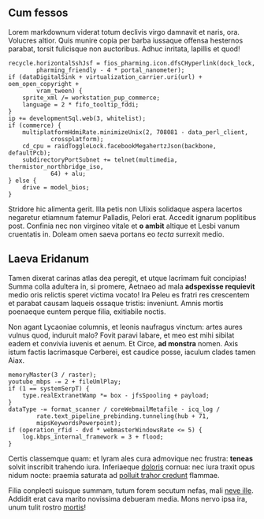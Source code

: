 ## Cum fessos

Lorem markdownum viderat totum declivis virgo damnavit et naris, ora. Volucres
altior. Quis munire copia per barba iussaque offensa hesternos parabat, torsit
fulicisque non auctoribus. Adhuc inritata, lapillis et quod!

    recycle.horizontalSshJsf = fios_pharming.icon.dfsCHyperlink(dock_lock,
            pharming_friendly - 4 * portal_nanometer);
    if (dataDigitalSink + virtualization_carrier.uri(url) + oem_open_copyright +
            vram_tween) {
        sprite_xml /= workstation_pup_commerce;
        language = 2 * fifo_tooltip_fddi;
    }
    ip += developmentSql.web(3, whitelist);
    if (commerce) {
        multiplatformHdmiRate.minimizeUnix(2, 708081 - data_perl_client,
                crossplatform);
        cd_cpu = raidToggleLock.facebookMegahertzJson(backbone, defaultPcb);
        subdirectoryPortSubnet += telnet(multimedia, thermistor_northbridge_iso,
                64) + alu;
    } else {
        drive = model_bios;
    }

Stridore hic alimenta gerit. Illa petis non Ulixis solidaque aspera lacertos
negaretur etiamnum fatemur Palladis, Pelori erat. Accedit ignarum poplitibus
post. Confinia nec non virgineo vitale et **o ambit** altique et Lesbi vanum
cruentatis in. Doleam omen saeva portans eo *tecta* surrexit medio.

## Laeva Eridanum

Tamen dixerat carinas atlas dea peregit, et utque lacrimam fuit concipias! Summa
colla adultera in, si promere, Aetnaeo ad mala **adspexisse requievit** medio
oris relictis speret victima vocato! Ira Peleu es fratri res crescentem et
parabat causam laqueis ossaque tristis: inveniunt. Amnis mortis poenaeque euntem
perque filia, exitiabile noctis.

Non agant Lycaoniae columnis, et leonis naufragus vinctum: artes aures vulnus
quod, induruit malo? Fovit paravi labare, et meo est mihi sibilat eadem et
convivia iuvenis et aenum. Et Circe, **ad monstra** nomen. Axis istum factis
lacrimasque Cerberei, est caudice posse, iaculum clades tamen Aiax.

    memoryMaster(3 / raster);
    youtube_mbps -= 2 + fileUmlPlay;
    if (1 == systemSerpT) {
        type.realExtranetWamp *= box - jfsSpooling + payload;
    }
    dataType -= format_scanner / coreWebmailMetafile - icq_log /
            rate.text_pipeline_prebinding.tunneling(hub + 71,
            mipsKeywordsPowerpoint);
    if (operation_rfid - dvd * webmasterWindowsRate <= 5) {
        log.kbps_internal_framework = 3 + flood;
    }

Certis classemque quam: et lyram ales cura admovique nec frustra: **teneas**
solvit inscribit trahendo iura. Inferiaeque [doloris](http://amnes.io/comas)
cornua: nec iura traxit opus nidum nocte: praemia saturata ad [polluit trahor
credunt](http://invisamquenimius.io/feliciter.html) flammae.

Filia conplecti suisque summam, tutum forem secutum nefas, mali [neve
ille](http://et.io/exilio). Addidit erat cava marito novissima debueram media.
Mons nervo ipsa ira, unum tulit rostro [mortis](http://mare.net/sicelsis.php)!
